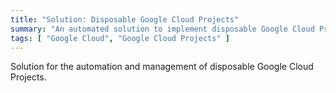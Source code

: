 ```yaml
---
title: "Solution: Disposable Google Cloud Projects"
summary: "An automated solution to implement disposable Google Cloud Projects"
tags: [ "Google Cloud", "Google Cloud Projects" ]
---
```


Solution for the automation and management of disposable Google Cloud Projects.
